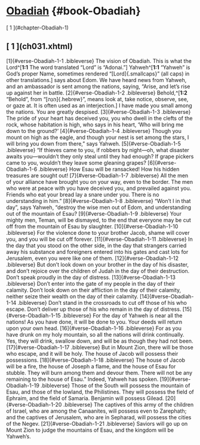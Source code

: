 # [Obadiah](ch001.xhtml) {#book-Obadiah}

<div id="chapterlinks-Obadiah" class="chapterlinks">[&nbsp;1&nbsp;](#chapter-Obadiah-1) </div>

<h2 class="chaptertitle">[&nbsp;1&nbsp;](ch031.xhtml)<span><span id="chapter-Obadiah-1"></span></span></h2>
 
[1]{#verse-Obadiah-1-1 .bibleverse} The vision of Obadiah. This is what the Lord^[**1:1** The word translated “Lord” is “Adonai.”] Yahweh^[**1:1** “Yahweh” is God’s proper Name, sometimes rendered “[Lord]{.smallcaps}” (all caps) in other translations.] says about Edom. We have heard news from Yahweh, and an ambassador is sent among the nations, saying, “Arise, and let’s rise up against her in battle. [2]{#verse-Obadiah-1-2 .bibleverse} Behold,^[**1:2** “Behold”, from “[הִנֵּה]{.hebrew}”, means look at, take notice, observe, see, or gaze at. It is often used as an interjection.] I have made you small among the nations. You are greatly despised. [3]{#verse-Obadiah-1-3 .bibleverse} The pride of your heart has deceived you, you who dwell in the clefts of the rock, whose habitation is high, who says in his heart, ‘Who will bring me down to the ground?’ [4]{#verse-Obadiah-1-4 .bibleverse} Though you mount on high as the eagle, and though your nest is set among the stars, I will bring you down from there,” says Yahweh. [5]{#verse-Obadiah-1-5 .bibleverse} “If thieves came to you, if robbers by night—oh, what disaster awaits you—wouldn’t they only steal until they had enough? If grape pickers came to you, wouldn’t they leave some gleaning grapes? [6]{#verse-Obadiah-1-6 .bibleverse} How Esau will be ransacked! How his hidden treasures are sought out! [7]{#verse-Obadiah-1-7 .bibleverse} All the men of your alliance have brought you on your way, even to the border. The men who were at peace with you have deceived you, and prevailed against you. Friends who eat your bread lay a snare under you. There is no understanding in him.” 
[8]{#verse-Obadiah-1-8 .bibleverse} “Won’t I in that day”, says Yahweh, “destroy the wise men out of Edom, and understanding out of the mountain of Esau? [9]{#verse-Obadiah-1-9 .bibleverse} Your mighty men, Teman, will be dismayed, to the end that everyone may be cut off from the mountain of Esau by slaughter. [10]{#verse-Obadiah-1-10 .bibleverse} For the violence done to your brother Jacob, shame will cover you, and you will be cut off forever. [11]{#verse-Obadiah-1-11 .bibleverse} In the day that you stood on the other side, in the day that strangers carried away his substance and foreigners entered into his gates and cast lots for Jerusalem, even you were like one of them. [12]{#verse-Obadiah-1-12 .bibleverse} But don’t look down on your brother in the day of his disaster, and don’t rejoice over the children of Judah in the day of their destruction. Don’t speak proudly in the day of distress. [13]{#verse-Obadiah-1-13 .bibleverse} Don’t enter into the gate of my people in the day of their calamity. Don’t look down on their affliction in the day of their calamity, neither seize their wealth on the day of their calamity. [14]{#verse-Obadiah-1-14 .bibleverse} Don’t stand in the crossroads to cut off those of his who escape. Don’t deliver up those of his who remain in the day of distress. [15]{#verse-Obadiah-1-15 .bibleverse} For the day of Yahweh is near all the nations! As you have done, it will be done to you. Your deeds will return upon your own head. [16]{#verse-Obadiah-1-16 .bibleverse} For as you have drunk on my holy mountain, so all the nations will drink continually. Yes, they will drink, swallow down, and will be as though they had not been. [17]{#verse-Obadiah-1-17 .bibleverse} But in Mount Zion, there will be those who escape, and it will be holy. The house of Jacob will possess their possessions. [18]{#verse-Obadiah-1-18 .bibleverse} The house of Jacob will be a fire, the house of Joseph a flame, and the house of Esau for stubble. They will burn among them and devour them. There will not be any remaining to the house of Esau.” Indeed, Yahweh has spoken. 
[19]{#verse-Obadiah-1-19 .bibleverse} Those of the South will possess the mountain of Esau, and those of the lowland, the Philistines. They will possess the field of Ephraim, and the field of Samaria. Benjamin will possess Gilead. [20]{#verse-Obadiah-1-20 .bibleverse} The captives of this army of the children of Israel, who are among the Canaanites, will possess even to Zarephath; and the captives of Jerusalem, who are in Sepharad, will possess the cities of the Negev. [21]{#verse-Obadiah-1-21 .bibleverse} Saviors will go up on Mount Zion to judge the mountains of Esau, and the kingdom will be Yahweh’s. 
